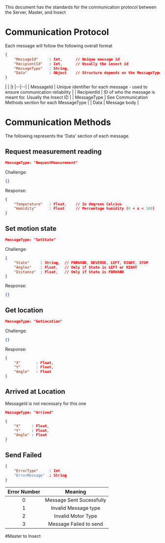 This document has the standards for the communication protocol
between the Server, Master, and Insect

# Communication Protocol

Each message will follow the following overall format

```json
{
    "MessageId"     : Int,      // Unique message id
    "RecipientId"   : Int,      // Usually the insect id
    "MessageType"   : String,
    "Data"          : Object    // Structure depends on the MessageType
}
```

| | |t
|--|--|
| MessageId     | Unique identifier for each message - used to ensure communication reliability |
| RecipientId   | ID of who the message is meant for. Usually the Insect ID |
| MessageType   | See Communication Methods section for each MessageType | 
| Data          | Message body |

# Communication Methods

The following represents the 'Data' section of each message.

## Request measurement reading

```json
MessageType: "RequestMeasurement"
```

Challenge:

```json
{}
```

Response:

```json
{
    "Temperature"   : Float,    // In degrees Celcius
    "Humidity"      : Float     // Percentage humidity (0 < x < 100)
}
```

## Set motion state

```json
MessageType: "SetState"
```

Challenge:

```json
{
    "State"     : String,  // FORWARD, REVERSE, LEFT, RIGHT, STOP
    "Angles"    : Float,   // Only if State is LEFT or RIGHT
    "Distance"  : Float,   // Only if State is FORWARD
}
```

Response:

```json
{}
```

## Get location

```json
MessageType: "GetLocation"
```

Challenge:

```json
{}
```

Response:

```json
{
    "X"       : Float,
    "Y"       : Float,
    "Angle"   : Float
}
```

## Arrived at Location

MessageId is not necessary for this one

```json
MessageType: "Arrived"
```

```json
{
    "X"     : Float,
    "Y"     : Float,
    "Angle" : Float
}
```

## Send Failed

```json
{
    "ErrorType"     : Int
    "ErrorMessage"  : String
}
```

| Error Number  |  Meaning | 
|:-:|:-:|
| 0  | Message Sent Sucessfully |
| 1  | Invalid Message type  |
| 2  |  Invalid Motor Type | 
| 3  |  Message Failed to send |



#Master to Insect





